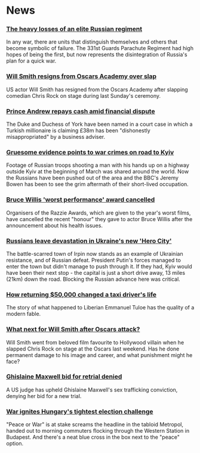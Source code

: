 # News
### [The heavy losses of an elite Russian regiment](https://www.bbc.com/news/world-europe-60946340)
 In any war, there are units that distinguish themselves and others that become symbolic of failure. The 331st Guards Parachute Regiment had high hopes of being the first, but now represents the disintegration of Russia's plan for a quick war.
### [Will Smith resigns from Oscars Academy over slap](https://www.bbc.com/news/world-us-canada-60963054)
US actor Will Smith has resigned from the Oscars Academy after slapping comedian Chris Rock on stage during last Sunday's ceremony.
### [Prince Andrew repays cash amid financial dispute](https://www.bbc.com/news/uk-60961791)
The Duke and Duchess of York have been named in a court case in which a Turkish millionaire is claiming £38m has been "dishonestly misappropriated" by a business adviser.
### [Gruesome evidence points to war crimes on road to Kyiv](https://www.bbc.com/news/world-europe-60949791)
Footage of Russian troops shooting a man with his hands up on a highway outside Kyiv at the beginning of March was shared around the world. Now the Russians have been pushed out of the area and the BBC's Jeremy Bowen has been to see the grim aftermath of their short-lived occupation. 
### [Bruce Willis 'worst performance' award cancelled](https://www.bbc.com/news/entertainment-arts-60952358)
Organisers of the Razzie Awards, which are given to the year's worst films, have cancelled the recent "honour" they gave to actor Bruce Willis after the announcement about his health issues.
### [Russians leave devastation in Ukraine's new 'Hero City'](https://www.bbc.com/news/world-europe-60959667)
The battle-scarred town of Irpin now stands as an example of Ukrainian resistance, and of Russian defeat. President Putin's forces managed to enter the town but didn't manage to push through it. If they had, Kyiv would have been their next stop - the capital is just a short drive away, 13 miles (21km) down the road. Blocking the Russian advance here was critical.
### [How returning $50,000 changed a taxi driver's life](https://www.bbc.com/news/world-africa-60915170)
The story of what happened to Liberian Emmanuel Tuloe has the quality of a modern fable.
### [What next for Will Smith after Oscars attack?](https://www.bbc.com/news/entertainment-arts-60953787)
Will Smith went from beloved film favourite to Hollywood villain when he slapped Chris Rock on stage at the Oscars last weekend. Has he done permanent damage to his image and career, and what punishment might he face?
### [Ghislaine Maxwell bid for retrial denied](https://www.bbc.com/news/world-us-canada-60962777)
A US judge has upheld Ghislaine Maxwell's sex trafficking conviction, denying her bid for a new trial.
### [War ignites Hungary's tightest election challenge](https://www.bbc.com/news/world-europe-60952882)
"Peace or War" is at stake screams the headline in the tabloid Metropol, handed out to morning commuters flocking through the Western Station in Budapest. And there's a neat blue cross in the box next to the "peace" option. 
